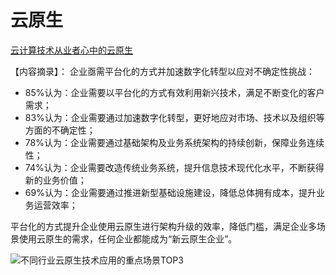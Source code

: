 # 云原生

[云计算技术从业者心中的云原生](https://bbs.huaweicloud.com/blogs/242505)

【内容摘录】：
企业亟需平台化的方式并加速数字化转型以应对不确定性挑战：

- 85%认为：企业需要以平台化的方式有效利用新兴技术，满足不断变化的客户需求；
- 83%认为：企业需要通过加速数字化转型，更好地应对市场、技术以及组织等方面的不确定性；
- 78%认为：企业需要通过基础架构及业务系统架构的持续创新，保障业务连续性；
- 74%认为：企业需要改造传统业务系统，提升信息技术现代化水平，不断获得新的业务价值；
- 69%认为：企业需要通过推进新型基础设施建设，降低总体拥有成本，提升业务运营效率；

平台化的方式提升企业使用云原生进行架构升级的效率，降低门槛，满足企业多场景使用云原生的需求，任何企业都能成为“新云原生企业”。

![不同行业云原生技术应用的重点场景TOP3](images/不同行业云原生技术应用的重点场景TOP3.png)
